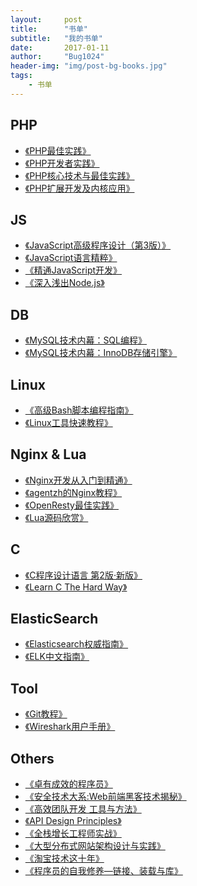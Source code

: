 ```yaml
---
layout:     post
title:      "书单"
subtitle:   "我的书单"
date:       2017-01-11
author:     "Bug1024"
header-img: "img/post-bg-books.jpg"
tags:
    - 书单
---
```


## PHP
 - [《PHP最佳实践》](http://laravel-china.github.io/php-the-right-way/)
 - [《PHP开发者实践》](https://ryancao.gitbooks.io/php-developer-prepares/content/)
 - [《PHP核心技术与最佳实践》]()
 - [《PHP扩展开发及内核应用》](http://www.cunmou.com/phpbook/preface.md)

## JS
 - [《JavaScript高级程序设计（第3版）》]()
 - [《JavaScript语言精粹》]()
 - [《精通JavaScript开发》]()
 - [《深入浅出Node.js》]()

## DB
 - [《MySQL技术内幕：SQL编程》]()
 - [《MySQL技术内幕：InnoDB存储引擎》]()

## Linux
 - [《高级Bash脚本编程指南》](http://www.lzhaohao.info/abs/)
 - [《Linux工具快速教程》](http://linuxtools-rst.readthedocs.io/zh_CN/latest/)

## Nginx & Lua
 - [《Nginx开发从入门到精通》](http://tengine.taobao.org/book/index.html)
 - [《agentzh的Nginx教程》](http://openresty.org/download/agentzh-nginx-tutorials-zhcn.html)
 - [《OpenResty最佳实践》](https://moonbingbing.gitbooks.io/openresty-best-practices/content/lua/brief.html)
 - [《Lua源码欣赏》](http://www.codingnow.com/temp/readinglua.pdf)

## C
 - [《C程序设计语言 第2版·新版》]()
 - [《Learn C The Hard Way》](https://learncodethehardway.org/c/)

## ElasticSearch
 - [《Elasticsearch权威指南》](http://www.learnes.net/)
 - [《ELK中文指南》](http://kibana.logstash.es/content/)

## Tool
 - [《Git教程》](http://www.liaoxuefeng.com/wiki/0013739516305929606dd18361248578c67b8067c8c017b000)
 - [《Wireshark用户手册》](http://man.lupaworld.com/content/network/wireshark/index.html)

## Others
 - [《卓有成效的程序员》]()
 - [《安全技术大系:Web前端黑客技术揭秘》]()
 - [《高效团队开发 工具与方法》]()
 - [《API Design Principles》](https://w3ctag.github.io/design-principles/)
 - [《全栈增长工程师实战》](http://growth-in-action.phodal.com/)
 - [《大型分布式网站架构设计与实践》]()
 - [《淘宝技术这十年》]()
 - [《程序员的自我修养—链接、装载与库》]()

